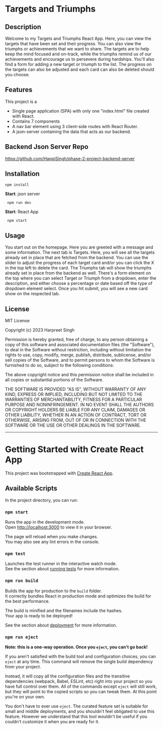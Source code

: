 # Targets and Triumphs

## Description
Welcome to my Targets and Triumphs React App. Here, you can view the targets that have been set and their progress. You can also view the triumphs or achievements that we want to share. The targets are to help keep the mind focused and on-track, while the triumphs remind us of our achievements and encourage us to persevere during hardships. You'll also find a form for adding a new target or triumph to the list. The progress on the targets can also be adjusted and each card can also be deleted should you choose. 

## Features
This project is a 
- Single page application (SPA) with only one "index.html" file created with React.
- Contains 7 components
- A nav bar element using 3 client-side routes with React Router.
- A json-server containing the data that acts as our backend.

## Backend Json Server Repo
https://github.com/HappiSingh/phase-2-project-backend-server

## Installation 
```
npm install
```
**Start**: json server
```
 npm run dev 
```
**Start**: React App
```
 npm start
```

## Usage
You start out on the homepage. Here you are greeted with a message and some information. The next tab is Targets. Here, you will see all the targets already set in place that are fetched from the backend. You can use the slider to adjust the progress of each target card and/or you can click the X in the top left to delete the card. The Triumphs tab will show the triumphs already set in place from the backend as well. There's a form element on the top where you can select Target or Triumph from a dropdown, enter the description, and either choose a percentage or date based off the type of dropdown element select. Once you hit submit, you will see a new card show on the respected tab.

## License
MIT License

Copyright (c) 2023 Harpreet Singh

Permission is hereby granted, free of charge, to any person obtaining a copy
of this software and associated documentation files (the "Software"), to deal
in the Software without restriction, including without limitation the rights
to use, copy, modify, merge, publish, distribute, sublicense, and/or sell
copies of the Software, and to permit persons to whom the Software is
furnished to do so, subject to the following conditions:

The above copyright notice and this permission notice shall be included in all
copies or substantial portions of the Software.

THE SOFTWARE IS PROVIDED "AS IS", WITHOUT WARRANTY OF ANY KIND, EXPRESS OR
IMPLIED, INCLUDING BUT NOT LIMITED TO THE WARRANTIES OF MERCHANTABILITY,
FITNESS FOR A PARTICULAR PURPOSE AND NONINFRINGEMENT. IN NO EVENT SHALL THE
AUTHORS OR COPYRIGHT HOLDERS BE LIABLE FOR ANY CLAIM, DAMAGES OR OTHER
LIABILITY, WHETHER IN AN ACTION OF CONTRACT, TORT OR OTHERWISE, ARISING FROM,
OUT OF OR IN CONNECTION WITH THE SOFTWARE OR THE USE OR OTHER DEALINGS IN THE
SOFTWARE. 



-------------------------------------------------------------------------------------------------------------
# Getting Started with Create React App

This project was bootstrapped with [Create React App](https://github.com/facebook/create-react-app).

## Available Scripts

In the project directory, you can run:

### `npm start`

Runs the app in the development mode.\
Open [http://localhost:3000](http://localhost:3000) to view it in your browser.

The page will reload when you make changes.\
You may also see any lint errors in the console.

### `npm test`

Launches the test runner in the interactive watch mode.\
See the section about [running tests](https://facebook.github.io/create-react-app/docs/running-tests) for more information.

### `npm run build`

Builds the app for production to the `build` folder.\
It correctly bundles React in production mode and optimizes the build for the best performance.

The build is minified and the filenames include the hashes.\
Your app is ready to be deployed!

See the section about [deployment](https://facebook.github.io/create-react-app/docs/deployment) for more information.

### `npm run eject`

**Note: this is a one-way operation. Once you `eject`, you can't go back!**

If you aren't satisfied with the build tool and configuration choices, you can `eject` at any time. This command will remove the single build dependency from your project.

Instead, it will copy all the configuration files and the transitive dependencies (webpack, Babel, ESLint, etc) right into your project so you have full control over them. All of the commands except `eject` will still work, but they will point to the copied scripts so you can tweak them. At this point you're on your own.

You don't have to ever use `eject`. The curated feature set is suitable for small and middle deployments, and you shouldn't feel obligated to use this feature. However we understand that this tool wouldn't be useful if you couldn't customize it when you are ready for it.
